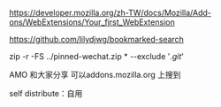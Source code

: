 https://developer.mozilla.org/zh-TW/docs/Mozilla/Add-ons/WebExtensions/Your_first_WebExtension


 https://github.com/lilydjwg/bookmarked-search

zip -r -FS ../pinned-wechat.zip  * --exclude '*.git*'

AMO 和大家分享 可以addons.mozilla.org 上搜到

self distribute：自用
